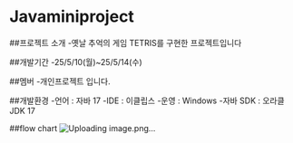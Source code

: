 # Javaminiproject

##프로젝트 소개
-옛날 추억의 게임 TETRIS를 구현한 프로젝트입니다

##개발기간
-25/5/10(월)~25/5/14(수)

##멤버
-개인프로젝트 입니다.

##개발환경
-언어 : 자바 17
-IDE : 이클립스
-운영 : Windows
-자바 SDK : 오라클 JDK 17


##flow chart
![Uploading image.png…]()
